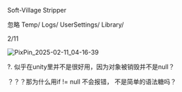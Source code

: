 Soft-Village Stripper

忽略
Temp/
Logs/
UserSettings/
Library/



2/11

![PixPin_2025-02-11_04-16-39](./Assets/snip/PixPin_2025-02-11_04-16-39.gif)







?. 似乎在unity里并不是很好用，因为对象被销毁并不是null？

？？？那为什么用if != null 不会报错， 不是简单的语法糖吗？

